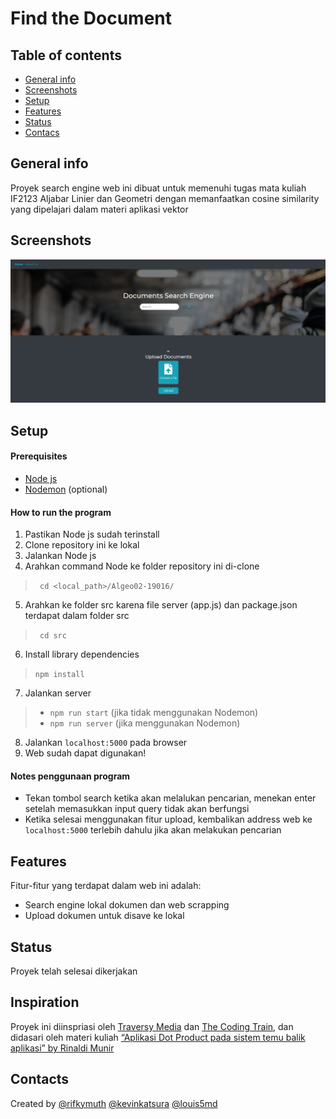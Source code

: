 # Find the Document

## Table of contents
* [General info](#general-info)
* [Screenshots](#screenshots)
* [Setup](#setup)
* [Features](#features)
* [Status](#status)
* [Contacs](#contacts)


## General info
Proyek search engine web ini dibuat untuk memenuhi tugas mata kuliah IF2123 Aljabar Linier dan Geometri dengan memanfaatkan cosine similarity yang dipelajari dalam materi aplikasi vektor

## Screenshots
![screenshot](./src/screenshot.PNG)

## Setup
#### Prerequisites
* [Node js](https://nodejs.org/en/)
* [Nodemon](https://www.npmjs.com/package/nodemon) (optional)

#### How to run the program
1. Pastikan Node js sudah terinstall
2. Clone repository ini ke lokal
3. Jalankan Node js
4. Arahkan command Node ke folder repository ini di-clone
>` cd <local_path>/Algeo02-19016/`
5. Arahkan ke folder src karena file server (app.js) dan package.json terdapat dalam folder src
>` cd src`
6. Install library dependencies
>` npm install `
7. Jalankan server
> * `npm run start` (jika tidak menggunakan Nodemon)
> * `npm run server` (jika menggunakan Nodemon)
8. Jalankan `localhost:5000` pada browser
9. Web sudah dapat digunakan!

#### Notes penggunaan program
* Tekan tombol search ketika akan melalukan pencarian, menekan enter setelah memasukkan input query tidak akan berfungsi
* Ketika selesai menggunakan fitur upload, kembalikan address web ke `localhost:5000` terlebih dahulu jika akan melakukan pencarian


## Features
Fitur-fitur yang terdapat dalam web ini adalah:
* Search engine lokal dokumen dan web scrapping
* Upload dokumen untuk disave ke lokal

## Status
Proyek telah selesai dikerjakan

## Inspiration
Proyek ini diinspriasi oleh [Traversy Media](https://www.youtube.com/user/TechGuyWeb) dan [The Coding Train](https://www.youtube.com/user/shiffman), dan didasari oleh materi kuliah [“Aplikasi Dot Product pada sistem temu balik aplikasi” by Rinaldi Munir 
](https://informatika.stei.itb.ac.id/~rinaldi.munir/AljabarGeometri/2020-2021/Algeo-12-Aplikasi-dot-product-pada-IR.pdf) 

## Contacts
Created by 
[@rifkymuth](https://github.com/rifkymuth)
[@kevinkatsura](https://github.com/kevinkatsura)
[@louis5md](https://github.com/louis5md)
